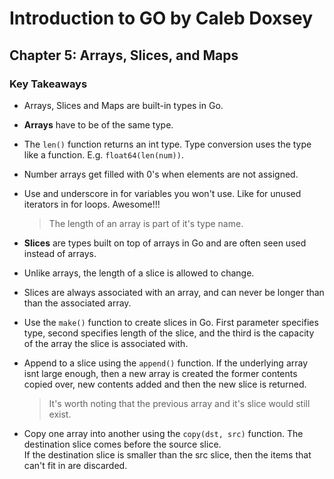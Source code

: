# Introduction to GO by Caleb Doxsey

## Chapter 5: Arrays, Slices, and Maps

### Key Takeaways
- Arrays, Slices and Maps are built-in types in Go.

- **Arrays** have to be of the same type.

- The `len()` function returns an int type. Type conversion uses the type like a function. E.g. `float64(len(num))`.

- Number arrays get filled with 0's when elements are not assigned.

- Use and underscore in for variables you won't use. Like for unused iterators in for loops. Awesome!!!  
  > The length of an array is part of it's type name.

- **Slices** are types built on top of arrays in Go and are often seen used instead of arrays.

- Unlike arrays, the length of a slice is allowed to change.

- Slices are always associated with an array, and can never be longer than than the associated array.

- Use the `make()` function to create slices in Go. First parameter specifies type, second specifies length of the slice, and the third is the capacity of the array the slice is associated with.

- Append to a slice using the `append()` function. If the underlying array isnt large enough, then a new array is created the former contents copied over, new contents added and then the new slice is returned.  
  > It's worth noting that the previous array and it's slice would still exist.

- Copy one array into another using the `copy(dst, src)` function. The destination slice comes before the source slice.  
If the destination slice is smaller than the src slice, then the items that can't fit in are discarded.

